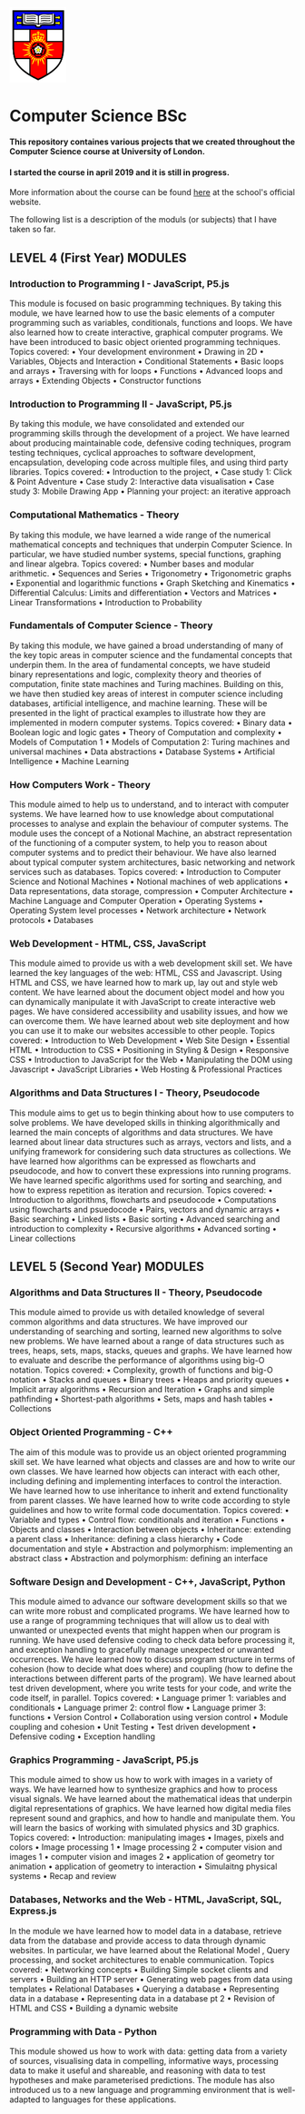 <img src="asset/UoL logo.gif" width="100">

# Computer Science BSc

#### This repository containes various projects that we created throughout the Computer Science course at University of London.
#### I started the course in april 2019 and it is still in progress.
More information about the course can be found [here][1] at the school's official website.

The following list is a description of the moduls (or subjects) that I have taken so far.

## LEVEL 4 (First Year) MODULES

### Introduction to Programming I - JavaScript, P5.js

This module is focused on basic programming techniques. By taking this module, we have learned how to use the basic elements of a computer programming such as variables, conditionals, functions and loops. We have also learned how to create interactive, graphical computer programs. We have been introduced to basic object oriented programming techniques. Topics covered: • Your development environment • Drawing in 2D • Variables, Objects and Interaction • Conditional Statements • Basic loops and arrays • Traversing with for loops • Functions • Advanced loops and arrays • Extending Objects • Constructor functions

### Introduction to Programming II - JavaScript, P5.js

By taking this module, we have consolidated and extended our programming skills through the development of a project. We have learned about producing maintainable code, defensive coding techniques, program testing techniques, cyclical approaches to software development, encapsulation, developing code across multiple files, and using third party libraries. Topics covered: • Introduction to the project, • Case study 1: Click & Point Adventure • Case study 2: Interactive data visualisation • Case study 3: Mobile Drawing App • Planning your project: an iterative approach

### Computational Mathematics - Theory

By taking this module, we have learned a wide range of the numerical mathematical concepts and techniques that underpin Computer Science. In particular, we have studied number systems, special functions, graphing and linear algebra. Topics covered: • Number bases and modular arithmetic. • Sequences and Series • Trigonometry • Trigonometric graphs • Exponential and logarithmic functions • Graph Sketching and Kinematics • Differential Calculus: Limits and differentiation • Vectors and Matrices • Linear Transformations • Introduction to Probability

### Fundamentals of Computer Science - Theory

By taking this module, we have gained a broad understanding of many of the key topic areas in computer science and the fundamental concepts that underpin them. In the area of fundamental concepts, we have studeid binary representations and logic, complexity theory and theories of computation, finite state machines and Turing machines. Building on this, we have then studied key areas of interest in computer science including databases, artificial intelligence, and machine learning. These will be presented in the light of practical examples to illustrate how they are implemented in modern computer systems. Topics covered: • Binary data • Boolean logic and logic gates • Theory of Computation and complexity • Models of Computation 1 • Models of Computation 2: Turing machines and universal machines • Data abstractions • Database Systems • Artificial Intelligence • Machine Learning

### How Computers Work - Theory

This module aimed to help us to understand, and to interact with computer systems. We have learned how to use knowledge about computational processes to analyse and explain the behaviour of computer systems. The module uses the concept of a Notional Machine, an abstract representation of the functioning of a computer system, to help you to reason about computer systems and to predict their behaviour. We have also learned about typical computer system architectures, basic networking and network services such as databases. Topics covered: • Introduction to Computer Science and Notional Machines • Notional machines of web applications • Data representations, data storage, compression • Computer Architecture • Machine Language and Computer Operation • Operating Systems • Operating System level processes • Network architecture • Network protocols • Databases

### Web Development - HTML, CSS, JavaScript

This module aimed to provide us with a web development skill set. We have learned the key languages of the web: HTML, CSS and Javascript. Using HTML and CSS, we have learned how to mark up, lay out and style web content. We have learned about the document object model and how you can dynamically manipulate it with JavaScript to create interactive web pages. We have considered accessibility and usability issues, and how we can overcome them. We have learned about web site deployment and how you can use it to make our websites accessible to other people. Topics covered: • Introduction to Web Development • Web Site Design • Essential HTML • Introduction to CSS • Positioning in Styling & Design • Responsive CSS • Introduction to JavaScript for the Web • Manipulating the DOM using Javascript • JavaScript Libraries • Web Hosting & Professional Practices

### Algorithms and Data Structures I - Theory, Pseudocode

This module aims to get us to begin thinking about how to use computers to solve problems. We have developed skills in thinking algorithmically and learned the main concepts of algorithms and data structures. We have learned about linear data structures such as arrays, vectors and lists, and a unifying framework for considering such data structures as collections. We have learned how algorithms can be expressed as flowcharts and pseudocode, and how to convert these expressions into running programs. We have learned specific algorithms used for sorting and searching, and how to express repetition as iteration and recursion. Topics covered: • Introduction to algorithms, flowcharts and pseudocode • Computations using flowcharts and psuedocode • Pairs, vectors and dynamic arrays • Basic searching • Linked lists • Basic sorting • Advanced searching and introduction to complexity • Recursive algorithms • Advanced sorting • Linear collections

## LEVEL 5 (Second Year) MODULES 

### Algorithms and Data Structures II - Theory, Pseudocode

This module aimed to provide us with detailed knowledge of several common algorithms and data structures. We have improved our understanding of searching and sorting, learned new algorithms to solve new problems. We have learned about a range of data structures such as trees, heaps, sets, maps, stacks, queues and graphs. We have learned how to evaluate and describe the performance of algorithms using big-O notation. Topics covered: • Complexity, growth of functions and big-O notation • Stacks and queues • Binary trees • Heaps and priority queues • Implicit array algorithms • Recursion and Iteration • Graphs and simple pathfinding • Shortest-path algorithms • Sets, maps and hash tables • Collections


### Object Oriented Programming - C++

The aim of this module was to provide us an object oriented programming skill set. We have learned what objects and classes are and how to write our own classes. We have learned how objects can interact with each other, including defining and implementing interfaces to control the interaction. We have learned how to use inheritance to inherit and extend functionality from parent classes. We have learned how to write code according to style guidelines and how to write formal code documentation. Topics covered: • Variable and types • Control flow: conditionals and iteration • Functions • Objects and classes • Interaction between objects • Inheritance: extending a parent class • Inheritance: defining a class hierarchy • Code documentation and style • Abstraction and polymorphism: implementing an abstract class • Abstraction and polymorphism: defining an interface

### Software Design and Development - C++, JavaScript, Python

This module aimed to advance our software development skills so that we can write more robust and complicated programs. We have learned how to use a range of programming techniques that will allow us to deal with unwanted or unexpected events that might happen when our program is running. We have used defensive coding to check data before processing it, and exception handling to gracefully manage unexpected or unwanted occurrences. We have learned how to discuss program structure in terms of cohesion (how to decide what does where) and coupling (how to define the interactions between different parts of the program). We have learned about test driven development, where you write tests for your code, and write the code itself, in parallel. Topics covered: • Language primer 1: variables and conditionals • Language primer 2: control flow • Language primer 3: functions • Version Control • Collaboration using version control • Module coupling and cohesion • Unit Testing • Test driven development • Defensive coding • Exception handling

### Graphics Programming - JavaScript, P5.js

This module aimed to show us how to work with images in a variety of ways. We have learned how to synthesize graphics and how to process visual signals. We have learned about the mathematical ideas that underpin digital representations of graphics. We have learned how digital media files represent sound and graphics, and how to handle and manipulate them. You will learn the basics of working with simulated physics and 3D graphics. Topics covered: • Introduction: manipulating images • Images, pixels and colors • Image processing 1 • Image processing 2 • computer vision and images 1 • computer vision and images 2 • application of geometry tor animation • application of geometry to interaction • Simulaitng physical systems • Recap and review

### Databases, Networks and the Web - HTML, JavaScript, SQL, Express.js

In the module we have learned how to model data in a database, retrieve data from the database and provide access to data through dynamic websites. In particular, we have learned about the Relational Model , Query processing, and socket architectures to enable communication. Topics covered: • Networking concepts • Building Simple socket clients and servers • Building an HTTP server • Generating web pages from data using templates • Relational Databases • Querying a database • Representing data in a database • Representing data in a database pt 2 • Revision of HTML and CSS • Building a dynamic website

### Programming with Data - Python

This module showed us how to work with data: getting data from a variety of sources, visualising data in compelling, informative ways, processing data to make it useful and shareable, and reasoning with data to test hypotheses and make parameterised predictions. The module has also introduced us to a new language and programming environment that is well-adapted to languages for these applications.


[1]: https://london.ac.uk/courses/computer-science

